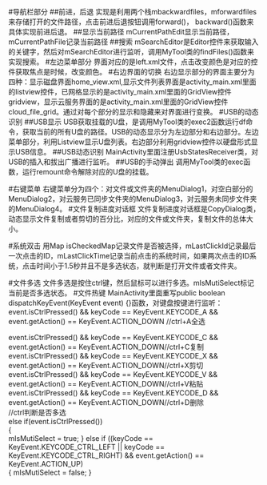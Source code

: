 #导航栏部分
##前进，后退
  实现是利用两个栈mbackwardfiles，mforwardfiles来存储打开的文件路径，点击前进后退按钮调用forward()， backward()函数来具体实现前进后退。
##显示当前路径
mCurrentPathEdit显示当前路径，mCurrentPathFile记录当前路径
##搜索
mSearchEditor是Editor控件来获取输入的关键字，然后对mSearchEditor进行监听，调用MyTool类的findFiles()函数来实现搜索。
#左边菜单部分
界面对应的是left.xml文件，点击改变颜色是对应的控件获取焦点是时候，改变颜色。
#右边界面的切换
右边显示部分的界面主要分为四种：显示磁盘界面home_view.xml,显示文件列表界面是activity_main.xml里面的listview控件，已网格显示的是activity_main.xml里面的GridView控件gridview，显示云服务界面的是activity_main.xml里面的GridView控件cloud_file_grid。通过对每个部分的显示和隐藏来对界面进行变换。
#USB的动态识别
##USB显示
USB获取挂载的U盘，是调用MyTool类的exec2函数运行df命令，获取当前的所有U盘的路径。USB的动态显示分为左边部分和右边部分。左边菜单部分，利用Listview显示U盘列表。右边部分利用gridview控件以硬盘形式显示USB信息。
##USB动态识别
MainActivity里面注册UsbStatesReceiver类，对USB的插入和拔出广播进行监听。
##USB的手动弹出
调用MyTool类的exec函数，运行remount命令解除对应的U盘的挂载。

#右键菜单
右键菜单分为四个：对文件或文件夹的MenuDialog1，对空白部分的MenuDialog2，对云服务已同步文件夹的MenuDialog3，对云服务未同步文件夹的MenuDialog4。
#文件复制进度对话框
文件复制进度对话框是CopyDialog类，动态显示文件复制或者剪切的百分比，对应的文件或文件夹，复制文件的总体大小。

#系统双击
用Map isCheckedMap记录文件是否被选择，mLastClickId记录最后一次点击的ID，mLastClickTime记录当前点击的系统时间，如果两次点击的ID系统，点击时间小于1.5秒并且不是多选状态，就判断是打开文件或者文件夹。

#文件多选
文件多选是按住ctrl键，然后鼠标可以进行多选。mIsMutiSelect标记当前是否多选状态。
#文件热键
MainActivity里面重写public boolean dispatchKeyEvent(KeyEvent event) {}函数，对键盘按键进行监听：event.isCtrlPressed() && keyCode == KeyEvent.KEYCODE_A && event.getAction() == KeyEvent.ACTION_DOWN   //ctrl+A全选

event.isCtrlPressed() && keyCode == KeyEvent.KEYCODE_C && event.getAction() == KeyEvent.ACTION_DOWN//ctrl+C复制
event.isCtrlPressed() && keyCode == KeyEvent.KEYCODE_X && event.getAction() == KeyEvent.ACTION_DOWN//ctrl+X剪切
event.isCtrlPressed() && keyCode == KeyEvent.KEYCODE_V && event.getAction() == KeyEvent.ACTION_DOWN//ctrl+V粘贴
event.isCtrlPressed() && keyCode == KeyEvent.KEYCODE_D && event.getAction() == KeyEvent.ACTION_DOWN//ctrl+D删除
<br>//ctrl判断是否多选
<br>
else if(event.isCtrlPressed())<br>{
         <br>    mIsMutiSelect = true;
        }
else if ((keyCode == KeyEvent.KEYCODE_CTRL_LEFT || keyCode == KeyEvent.KEYCODE_CTRL_RIGHT) && event.getAction() == KeyEvent.ACTION_UP)<br>
{
      mIsMutiSelect = false;
 }


